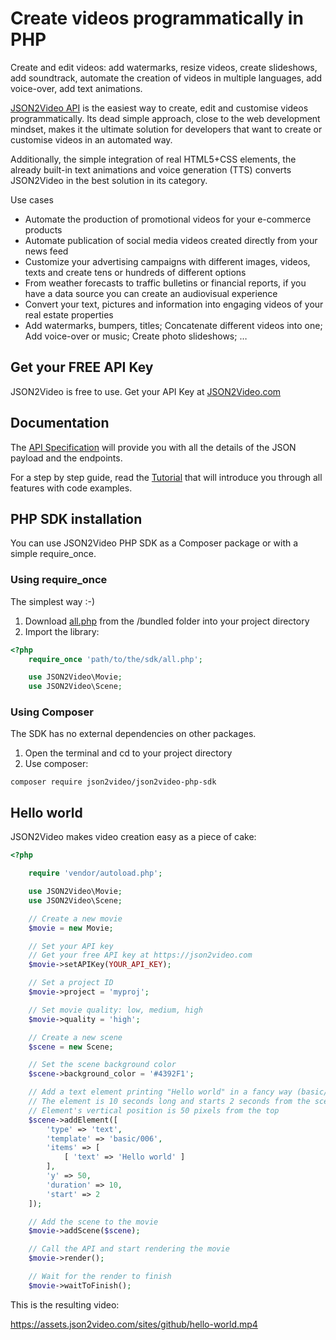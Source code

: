 # Create videos programmatically in PHP
Create and edit videos: add watermarks, resize videos, create slideshows, add soundtrack, automate the creation of videos in multiple languages, add voice-over, add text animations.

[JSON2Video API](https://json2video.com) is the easiest way to create, edit and customise videos programmatically. Its dead simple approach, close to the web development mindset, makes it the ultimate solution for developers that want to create or customise videos in an automated way.

Additionally, the simple integration of real HTML5+CSS elements, the already built-in text animations and voice generation (TTS) converts JSON2Video in the best solution in its category.

Use cases
* Automate the production of promotional videos for your e-commerce products
* Automate publication of social media videos created directly from your news feed
* Customize your advertising campaigns with different images, videos, texts and create tens or hundreds of different options
* From weather forecasts to traffic bulletins or financial reports, if you have a data source you can create an audiovisual experience
* Convert your text, pictures and information into engaging videos of your real estate properties
* Add watermarks, bumpers, titles; Concatenate different videos into one; Add voice-over or music; Create photo slideshows; …


## Get your FREE API Key
JSON2Video is free to use. Get your API Key at [JSON2Video.com](https://json2video.com)

## Documentation
The [API Specification](https://json2video.com/docs/api/) will provide you with all the details of the JSON payload and the endpoints.

For a step by step guide, read the [Tutorial](https://json2video.com/docs/tutorial/) that will introduce you through all features with code examples.

## PHP SDK installation
You can use JSON2Video PHP SDK as a Composer package or with a simple require_once.

### Using require_once
The simplest way :-)

1) Download [all.php](https://github.com/JSON2Video/json2video-php-sdk/blob/main/bundled/all.php) from the /bundled folder into your project directory
2) Import the library:

```php
<?php
    require_once 'path/to/the/sdk/all.php';

    use JSON2Video\Movie;
    use JSON2Video\Scene;

```

### Using Composer
The SDK has no external dependencies on other packages.

1) Open the terminal and cd to your project directory
2) Use composer:

```
composer require json2video/json2video-php-sdk
```

## Hello world
JSON2Video makes video creation easy as a piece of cake:

```php
<?php

    require 'vendor/autoload.php';

    use JSON2Video\Movie;
    use JSON2Video\Scene;

    // Create a new movie
    $movie = new Movie;

    // Set your API key
    // Get your free API key at https://json2video.com
    $movie->setAPIKey(YOUR_API_KEY);

    // Set a project ID
    $movie->project = 'myproj';

    // Set movie quality: low, medium, high
    $movie->quality = 'high';

    // Create a new scene
    $scene = new Scene;

    // Set the scene background color
    $scene->background_color = '#4392F1';

    // Add a text element printing "Hello world" in a fancy way (basic/006)
    // The element is 10 seconds long and starts 2 seconds from the scene start
    // Element's vertical position is 50 pixels from the top
    $scene->addElement([
        'type' => 'text',
        'template' => 'basic/006',
        'items' => [
            [ 'text' => 'Hello world' ]
        ],
        'y' => 50,
        'duration' => 10,
        'start' => 2
    ]);

    // Add the scene to the movie
    $movie->addScene($scene);

    // Call the API and start rendering the movie
    $movie->render();

    // Wait for the render to finish
    $movie->waitToFinish();
```

This is the resulting video:

https://assets.json2video.com/sites/github/hello-world.mp4
